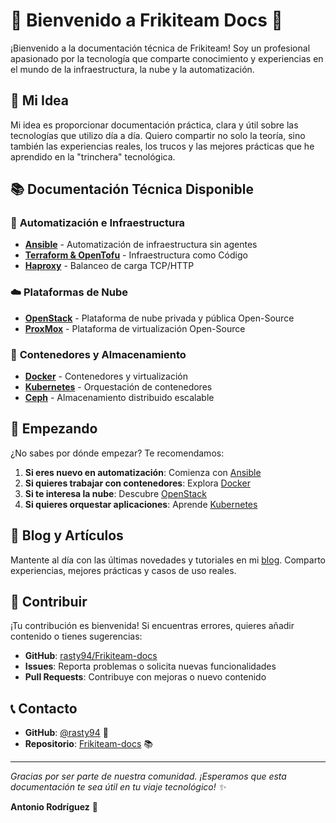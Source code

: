 # 🚀 Bienvenido a Frikiteam Docs 🚀

¡Bienvenido a la documentación técnica de Frikiteam! Soy un profesional apasionado por la tecnología que comparte conocimiento y experiencias en el mundo de la infraestructura, la nube y la automatización.

## 🎯 Mi Idea

Mi idea es proporcionar documentación práctica, clara y útil sobre las tecnologías que utilizo día a día. Quiero compartir no solo la teoría, sino también las experiencias reales, los trucos y las mejores prácticas que he aprendido en la "trinchera" tecnológica.

## 📚 Documentación Técnica Disponible

### 🔧 **Automatización e Infraestructura**
- **[Ansible](doc/ansible/ansible_base.md)** - Automatización de infraestructura sin agentes
- **[Terraform & OpenTofu](doc/terraform/terraform_base.md)** - Infraestructura como Código
- **[Haproxy](doc/haproxy/haproxy_base.md)** - Balanceo de carga TCP/HTTP

### ☁️ **Plataformas de Nube**
- **[OpenStack](doc/openstack/openstack_base.md)** - Plataforma de nube privada y pública Open-Source
- **[ProxMox](doc/proxmox/proxmox_base.md)** - Plataforma de virtualización Open-Source

### 🐳 **Contenedores y Almacenamiento**
- **[Docker](doc/docker/docker_base.md)** - Contenedores y virtualización
- **[Kubernetes](doc/kubernetes/kubernetes_base.md)** - Orquestación de contenedores
- **[Ceph](doc/ceph/ceph_base.md)** - Almacenamiento distribuido escalable


## 🚀 Empezando

¿No sabes por dónde empezar? Te recomendamos:

1. **Si eres nuevo en automatización**: Comienza con [Ansible](doc/ansible/ansible_base.md)
2. **Si quieres trabajar con contenedores**: Explora [Docker](doc/docker/docker_base.md)
3. **Si te interesa la nube**: Descubre [OpenStack](doc/openstack/openstack_base.md)
4. **Si quieres orquestar aplicaciones**: Aprende [Kubernetes](doc/kubernetes/kubernetes_base.md)

## 📖 Blog y Artículos

Mantente al día con las últimas novedades y tutoriales en mi [blog](https://frikiteam.es). Comparto experiencias, mejores prácticas y casos de uso reales.

## 🤝 Contribuir

¡Tu contribución es bienvenida! Si encuentras errores, quieres añadir contenido o tienes sugerencias:

- **GitHub**: [rasty94/Frikiteam-docs](https://github.com/rasty94/Frikiteam-docs)
- **Issues**: Reporta problemas o solicita nuevas funcionalidades
- **Pull Requests**: Contribuye con mejoras o nuevo contenido

## 📞 Contacto

- **GitHub**: [@rasty94](https://github.com/rasty94) 🐙
- **Repositorio**: [Frikiteam-docs](https://github.com/rasty94/Frikiteam-docs) 📚

---

*Gracias por ser parte de nuestra comunidad. ¡Esperamos que esta documentación te sea útil en tu viaje tecnológico! ✨*

**Antonio Rodríguez** 🚀